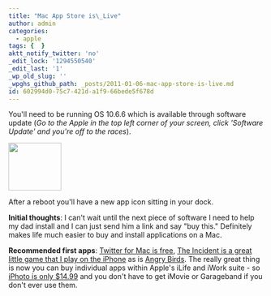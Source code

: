 ```yaml
---
title: "Mac App Store is\_Live"
author: admin
categories:
  - apple
tags: {  }
aktt_notify_twitter: 'no'
_edit_lock: '1294550540'
_edit_last: '1'
_wp_old_slug: ''
_wpghs_github_path: _posts/2011-01-06-mac-app-store-is-live.md
id: 602994d0-75c7-421d-a1f9-66bede5f678d
---
```

<p>You'll need to be running OS 10.6.6 which is available through software update (<em>Go to the Apple in the top left corner of your screen, click 'Software Update' and you're off to the races</em>).</p>
<p><img src="https://chrisenns.com/wp-content/uploads/2011/01/Appstore-Icon.png" alt="" title="App store Icon" width="104" height="94" class="aligncenter size-full wp-image-19324" /></p>
<p>After a reboot you'll have a new app icon sitting in your dock.</p>
<p><strong>Initial thoughts</strong>: I can't wait until the next piece of software I need to help my dad install and I can just send him a link and say "buy this."  Definitely makes life much easier to buy and install applications on a Mac.</p>
<p><strong>Recommended first apps</strong>: <a href="http://itunes.apple.com/ca/app/twitter/id409789998?mt=12">Twitter for Mac is free</a>, <a href="http://itunes.apple.com/ca/app/the-incident/id408679233?mt=12">The Incident is a great little game that I play on the iPhone</a> as is <a href="http://itunes.apple.com/ca/app/angry-birds/id403961173?mt=12">Angry Birds</a>.  The really great thing is now you can buy individual apps within Apple's iLife and iWork suite - so <a href="http://itunes.apple.com/ca/app/iphoto/id408981381?mt=12">iPhoto is only $14.99</a> and you don't have to get iMovie or Garageband if you don't ever use them.</p>
